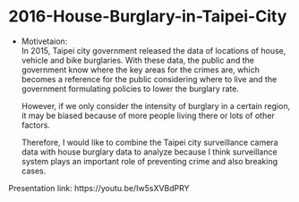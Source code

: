 # 2016-House-Burglary-in-Taipei-City

* Motivetaion: <br />
In 2015, Taipei city government released the data of locations of house, vehicle and bike burglaries. With these data, the public and the government know where the key areas for the crimes are, which becomes a reference for the public considering where to live and the government formulating policies to lower the burglary rate. <p>
However, if we only consider the intensity of burglary in a certain region, it may be biased because of more people living there or lots of other factors.<p>
Therefore, I would like to combine the Taipei city surveillance camera data with house burglary data to analyze because I think surveillance system plays an important role of preventing crime and also breaking cases. 

<p>
Presentation link: https://youtu.be/Iw5sXVBdPRY
